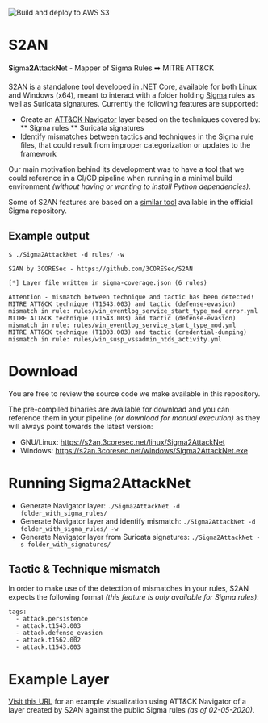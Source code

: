 ![Build and deploy to AWS S3](https://github.com/3CORESec/S2AN/workflows/Build%20and%20deploy%20to%20S3/badge.svg)

# S2AN
**S**igma**2A**ttack**N**et - Mapper of Sigma Rules ➡️  MITRE ATT&amp;CK 

S2AN is a standalone tool developed in .NET Core, available for both Linux and Windows (x64), meant to interact with a folder holding [Sigma](https://github.com/Neo23x0/sigma) rules as well as Suricata signatures. Currently the following features are supported:

* Create an [ATT&CK Navigator](https://mitre-attack.github.io/attack-navigator/enterprise/) layer based on the techniques covered by:
**  Sigma rules
** Suricata signatures
* Identify mismatches between tactics and techniques in the Sigma rule files, that could result from improper categorization or updates to the framework

Our main motivation behind its development was to have a tool that we could reference in a CI/CD pipeline when running in a minimal build environment *(without having or wanting to install Python dependencies)*.

Some of S2AN features are based on a [similar tool](https://github.com/Neo23x0/sigma/blob/master/tools/sigma2attack) available in the official Sigma repository.

## Example output

```
$ ./Sigma2AttackNet -d rules/ -w
 
S2AN by 3CORESec - https://github.com/3CORESec/S2AN
 
[*] Layer file written in sigma-coverage.json (6 rules)
 
Attention - mismatch between technique and tactic has been detected!
MITRE ATT&CK technique (T1543.003) and tactic (defense-evasion) mismatch in rule: rules/win_eventlog_service_start_type_mod_error.yml
MITRE ATT&CK technique (T1543.003) and tactic (defense-evasion) mismatch in rule: rules/win_eventlog_service_start_type_mod.yml
MITRE ATT&CK technique (T1003.003) and tactic (credential-dumping) mismatch in rule: rules/win_susp_vssadmin_ntds_activity.yml
```

# Download

You are free to review the source code we make available in this repository. 

The pre-compiled binaries are available for download and you can reference them in your pipeline *(or download for manual execution)* as they will always point towards the latest version:

* GNU/Linux: https://s2an.3coresec.net/linux/Sigma2AttackNet 
* Windows: https://s2an.3coresec.net/windows/Sigma2AttackNet.exe

# Running Sigma2AttackNet

* Generate Navigator layer: `./Sigma2AttackNet -d folder_with_sigma_rules/`
* Generate Navigator layer and identify mismatch: `./Sigma2AttackNet -d folder_with_sigma_rules/ -w`
* Generate Navigator layer from Suricata signatures: `./Sigma2AttackNet -s folder_with_signatures/` 

## Tactic & Technique mismatch

In order to make use of the detection of mismatches in your rules, S2AN expects the following format _(this feature is only available for Sigma rules)_:

```
tags:
  - attack.persistence
  - attack.t1543.003
  - attack.defense_evasion
  - attack.t1562.002
  - attack.t1543.003
``` 

# Example Layer

[Visit this URL](https://mitre-attack.github.io/attack-navigator/enterprise/#layerURL=https%3A%2F%2Fraw.githubusercontent.com%2F3CORESec%2FS2AN%2Fmaster%2Fexample-layer%2Fsigma-coverage.json) for an example visualization using ATT&CK Navigator of a layer created by S2AN against the public Sigma rules *(as of 02-05-2020)*.

